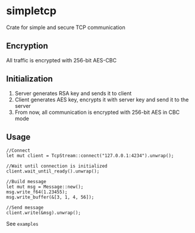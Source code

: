 # simpletcp
Crate for simple and secure TCP communication

## Encryption
All traffic is encrypted with 256-bit AES-CBC

## Initialization
1. Server generates RSA key and sends it to client
1. Client generates AES key, encrypts it with server key and send it to the server
1. From now, all communication is encrypted with 256-bit AES in CBC mode

## Usage
```
//Connect
let mut client = TcpStream::connect("127.0.0.1:4234").unwrap();

//Wait until connection is initialized
client.wait_until_ready().unwrap();

//Build message
let mut msg = Message::new();
msg.write_f64(1.23455);
msg.write_buffer(&[3, 1, 4, 56]);

//Send message
client.write(&msg).unwrap();
```

See `examples`
